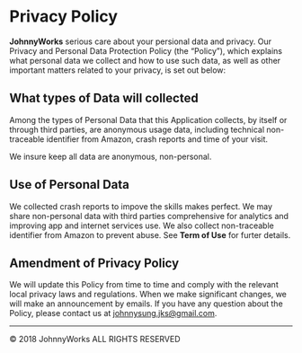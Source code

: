 # Privacy Policy

__JohnnyWorks__ serious care about your persional data and privacy. Our Privacy and Personal Data Protection Policy (the “Policy”), which explains what personal data we collect and how to use such data, as well as other important matters related to your privacy, is set out below:

## What types of Data will collected
Among the types of Personal Data that this Application collects, by itself or through third parties, are anonymous usage data, including technical non-traceable identifier from Amazon, crash reports and time of your visit.

We insure keep all data are anonymous, non-personal.

## Use of Personal Data

We collected crash reports to impove the skills makes perfect. We may share non-personal data with third parties comprehensive for analytics and improving app and internet services use.
We also collect non-traceable identifier from Amazon to prevent abuse. See **Term of Use** for furter details.

## Amendment of Privacy Policy

We will update this Policy from time to time and comply with the relevant local privacy laws and regulations. When we make significant changes, we will make an announcement by emails.
If you have any question about the Policy, please contact us at johnnysung.jks@gmail.com.




---
© 2018 JohnnyWorks ALL RIGHTS RESERVED